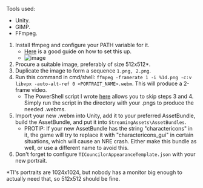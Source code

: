 Tools used:
- Unity.
- GIMP.
- FFmpeg.

1. Install ffmpeg and configure your PATH variable for it.
    -	[Here](https://www.thewindowsclub.com/how-to-install-ffmpeg-on-windows-10) is a good guide on how to set this up.
    -	![image](https://user-images.githubusercontent.com/16394154/194540028-481c8543-fa51-45af-9884-e88a7bac52f9.png)
3. Procure a suitable image, preferably of size 512x512*.
4. Duplicate the image to form a sequence `1.png, 2.png`.
5. Run this command in cmd/shell: `ffmpeg -framerate 1 -i %1d.png -c:v libvpx -auto-alt-ref 0 <PORTRAIT_NAME>.webm`. This will produce a 2-frame video.
    -	The PowerShell script I wrote [here](https://github.com/TROYTRON/ti-mods/blob/main/mods/tayta/anime-councilors/waifu2vid.ps1) allows you to skip steps 3 and 4. Simply run the script in the directory with your .pngs to produce the needed .webms.
7. Import your new .webm into Unity, add it to your preferred AssetBundle, build the AssetBundle, and put it into `StreamingAssets\AssetBundles`.
    -	PROTIP: If your new AssetBundle has the string "charactericons" in it, the game will try to replace it with "charactericons_gui" in certain situations, which will cause an NRE crash. Either make this bundle as well, or use a different name to avoid this.
9. Don't forget to configure `TICouncilorAppearanceTemplate.json` with your new portrait.

\*TI's portraits are 1024x1024, but nobody has a monitor big enough to actually need that, so 512x512 should be fine.
